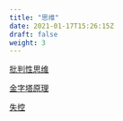 ```yaml
---
title: "思维"
date: 2021-01-17T15:26:15Z
draft: false
weight: 3
---
```


[批判性思维](./criticalthinking)


[金字塔原理](./jinzita)

[失控](./not_control)









